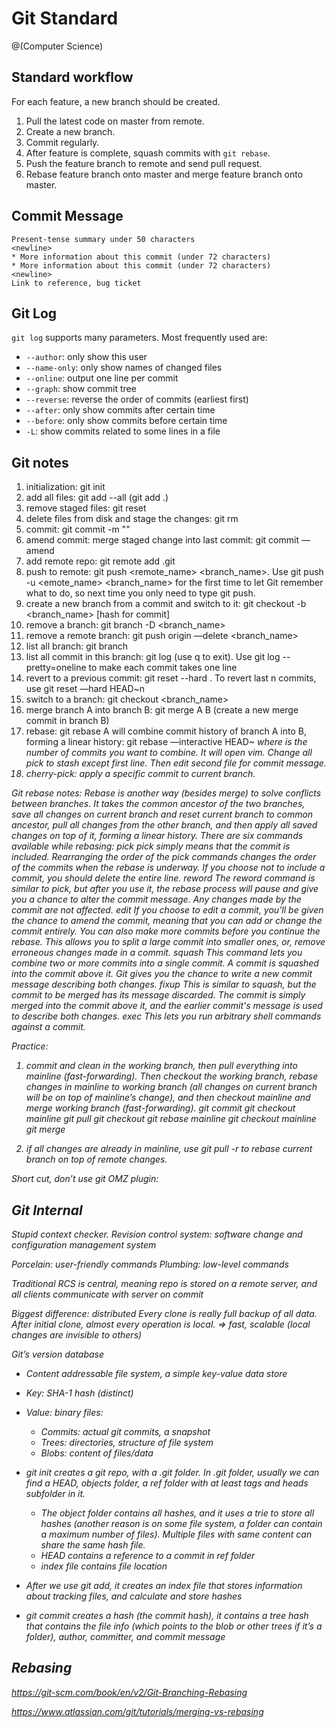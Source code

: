# Git Standard
@(Computer Science)

## Standard workflow
For each feature, a new branch should be created.
1. Pull the latest code on master from remote.
2. Create a new branch.
3. Commit regularly.
4. After feature is complete, squash commits with `git rebase`.
5. Push the feature branch to remote and send pull request.
6. Rebase feature branch onto master and merge feature branch onto master.

## Commit Message
```plain
Present-tense summary under 50 characters
<newline>
* More information about this commit (under 72 characters)
* More information about this commit (under 72 characters)
<newline>
Link to reference, bug ticket
```

## Git Log
`git log` supports many parameters. Most frequently used are:
* `--author`: only show this user
* `--name-only`: only show names of changed files
* `--online`: output one line per commit
* `--graph`: show commit tree
* `--reverse`: reverse the order of commits (earliest first)
* `--after`: only show commits after certain time
* `--before`: only show commits before certain time
* `-L`: show commits related to some lines in a file

## Git notes
1. initialization: git init
2. add all files: git add --all (git add .)
3. remove staged files: git reset <file>
4. delete files from disk and stage the changes: git rm <file>
5. commit: git commit -m "<message>"
6. amend commit: merge staged change into last commit: git commit —amend
7. add remote repo: git remote add <name> <url>.git
8. push to remote: git push <remote_name> <branch_name>. Use git push -u <emote_name> <branch_name> for the first time to let Git remember what to do, so next time you only need to type git push.
9. create a new branch from a commit and switch to it: git checkout -b <branch_name> [hash for commit]
10. remove a branch: git branch -D <branch_name>
11. remove a remote branch: git push origin —delete <branch_name>
12. list all branch: git branch
13. list all commit in this branch: git log (use q to exit). Use git log --pretty=oneline to make each commit takes one line
14. revert to a previous commit: git reset --hard <hash>. To revert last n commits, use git reset —hard HEAD~n
15. switch to a branch: git checkout <branch_name>
16. merge branch A into branch B: git merge A B (create a new merge commit in branch B)
17. rebase: git rebase A will combine commit history of branch A into B, forming a linear history: git rebase —interactive HEAD~<i> where <i> is the number of commits you want to combine. It will open vim. Change all pick to stash except first line. Then edit second file for commit message.
18. cherry-pick: apply a specific commit to current branch.

Git rebase notes:
Rebase is another way (besides merge) to solve conflicts between branches. It takes the common ancestor of the two branches, save all changes on current branch and reset current branch to common ancestor, pull all changes from the other branch, and then apply all saved changes on top of it, forming a linear history.
There are six commands available while rebasing:
pick
pick simply means that the commit is included. Rearranging the order of the pick commands changes the order of the commits when the rebase is underway. If you choose not to include a commit, you should delete the entire line.
reword
The reword command is similar to pick, but after you use it, the rebase process will pause and give you a chance to alter the commit message. Any changes made by the commit are not affected.
edit
If you choose to edit a commit, you'll be given the chance to amend the commit, meaning that you can add or change the commit entirely. You can also make more commits before you continue the rebase. This allows you to split a large commit into smaller ones, or, remove erroneous changes made in a commit.
squash
This command lets you combine two or more commits into a single commit. A commit is squashed into the commit above it. Git gives you the chance to write a new commit message describing both changes.
fixup
This is similar to squash, but the commit to be merged has its message discarded. The commit is simply merged into the commit above it, and the earlier commit's message is used to describe both changes.
exec
This lets you run arbitrary shell commands against a commit.



Practice:
1. commit and clean in the working branch, then pull everything into mainline (fast-forwarding). Then checkout the working branch, rebase changes in mainline to working branch (all changes on current branch will be on top of mainline’s change), and then checkout mainline and merge working branch (fast-forwarding).
git commit
git checkout mainline
git pull
git checkout <change>
git rebase mainline
git checkout mainline
git merge <change>

2. if all changes are already in mainline, use git pull -r to rebase current branch on top of remote changes.


Short cut, don’t use git OMZ plugin:


## Git Internal
Stupid context checker.
Revision control system: software change and configuration management system

Porcelain: user-friendly commands
Plumbing: low-level commands

Traditional RCS is central, meaning repo is stored on a remote server, and all clients communicate with server on commit

Biggest difference: distributed
Every clone is really full backup of all data.
After initial clone, almost every operation is local. => fast, scalable (local changes are invisible to others)

Git’s version database
* Content addressable file system, a simple key-value data store
* Key: SHA-1 hash (distinct)
* Value: binary files:
    * Commits: actual git commits, a snapshot
    * Trees: directories, structure of file system
    * Blobs: content of files/data

* git init creates a git repo, with a .git folder. In .git folder, usually we can find a HEAD, objects folder, a ref folder with at least tags and heads subfolder in it.
    * The object folder contains all hashes, and it uses a trie to store all hashes (another reason is on some file system, a folder can contain a maximum number of files). Multiple files with same content can share the same hash file.
    * HEAD contains a reference to a commit in ref folder
    * index file contains file location
* After we use git add, it creates an index file that stores information about tracking files, and calculate and store hashes
* git commit creates a hash (the commit hash), it contains a tree hash that contains the file info (which points to the blob or other trees if it’s a folder), author, committer, and commit message

## Rebasing
https://git-scm.com/book/en/v2/Git-Branching-Rebasing

https://www.atlassian.com/git/tutorials/merging-vs-rebasing
